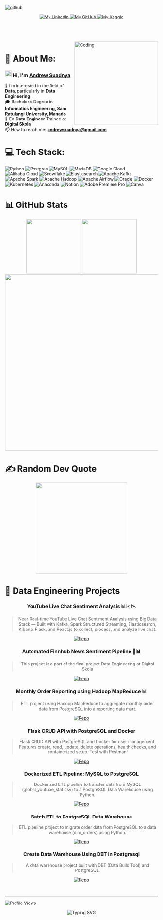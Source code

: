 ![github](https://github.com/user-attachments/assets/bd8d0fe0-260e-4fe2-b6ed-c3ab93c89034)
<header>
  <div align="center">
    <a href="https://www.linkedin.com/in/andrewsuadnya/">
      <img alt="My LinkedIn" src="https://img.shields.io/badge/LinkedIn-andrewsuadnya-5fd0fe?style=flat&logo=linkedin&logoColor=ffffff&labelColor=334155">
    </a>
    <a href="https://github.com/andrewsuadnya">
      <img alt="My GitHub" src="https://img.shields.io/badge/GitHub-andrewsuadnya-5fd0fe?style=flat&logo=github&labelColor=334155">
    </a>
    <a href="https://www.kaggle.com/andrewsuadnya">
      <img alt="My Kaggle" src="https://img.shields.io/badge/Kaggle-andrewsuadnya-5fd0fe?style=flat&logo=kaggle&labelColor=334155">
    </a>
  </div>
</header>
<br>
<img align="right" alt="Coding" width="275" src="https://media3.giphy.com/media/LaVp0AyqR5bGsC5Cbm/giphy.gif">

# 💫 About Me:
### <img src = "https://raw.githubusercontent.com/MartinHeinz/MartinHeinz/master/wave.gif" width = 21px> Hi, I'm <a href="https://github.com/andrewsuadnya">Andrew Suadnya</a>
👀 I’m interested in the field of **Data**, particularly in **Data Engineering**<br>🎓 Bachelor’s Degree in **Informatics Engineering, Sam Ratulangi University, Manado**<br>🌱 Ex-**Data Engineer** Trainee at **Digital Skola**<br>📫 How to reach me: **andrewsuadnya@gmail.com**

# 💻 Tech Stack:
![Python](https://img.shields.io/badge/python-3670A0?style=for-the-badge&logo=python&logoColor=ffdd54) ![Postgres](https://img.shields.io/badge/postgres-%23316192.svg?style=for-the-badge&logo=postgresql&logoColor=white) ![MySQL](https://img.shields.io/badge/mysql-%2300000f.svg?style=for-the-badge&logo=mysql&logoColor=white) ![MariaDB](https://img.shields.io/badge/MariaDB-003545?style=for-the-badge&logo=mariadb&logoColor=white) ![Google Cloud](https://img.shields.io/badge/GoogleCloud-%234285F4.svg?style=for-the-badge&logo=google-cloud&logoColor=white) ![Alibaba Cloud](https://img.shields.io/badge/AlibabaCloud-%23FF6701.svg?style=for-the-badge&logo=alibabacloud&logoColor=white) ![Snowflake](https://img.shields.io/badge/snowflake-%2329B5E8.svg?style=for-the-badge&logo=snowflake&logoColor=white) ![Elasticsearch](https://img.shields.io/badge/elasticsearch-%230377CC.svg?style=for-the-badge&logo=elasticsearch&logoColor=white) ![Apache Kafka](https://img.shields.io/badge/Apache%20Kafka-000?style=for-the-badge&logo=apachekafka) ![Apache Spark](https://img.shields.io/badge/Apache%20Spark-FDEE21?style=for-the-badge&logo=apachespark&logoColor=black) ![Apache Hadoop](https://img.shields.io/badge/Apache%20Hadoop-66CCFF?style=for-the-badge&logo=apachehadoop&logoColor=black) ![Apache Airflow](https://img.shields.io/badge/Apache%20Airflow-017CEE?style=for-the-badge&logo=Apache%20Airflow&logoColor=white) ![Oracle](https://img.shields.io/badge/Oracle-F80000?style=for-the-badge&logo=oracle&logoColor=white) ![Docker](https://img.shields.io/badge/docker-%230db7ed.svg?style=for-the-badge&logo=docker&logoColor=white) ![Kubernetes](https://img.shields.io/badge/kubernetes-%23326ce5.svg?style=for-the-badge&logo=kubernetes&logoColor=white) ![Anaconda](https://img.shields.io/badge/Anaconda-%2344A833.svg?style=for-the-badge&logo=anaconda&logoColor=white) ![Notion](https://img.shields.io/badge/Notion-%23000000.svg?style=for-the-badge&logo=notion&logoColor=white) ![Adobe Premiere Pro](https://img.shields.io/badge/Adobe%20Premiere%20Pro-9999FF.svg?style=for-the-badge&logo=Adobe%20Premiere%20Pro&logoColor=white) ![Canva](https://img.shields.io/badge/Canva-%2300C4CC.svg?style=for-the-badge&logo=Canva&logoColor=white)

# 📊 GitHub Stats
<div align="center">
  <img height="180em" src="https://github-readme-stats.vercel.app/api?username=andrewsuadnya&theme=blue-green&hide_border=true&include_all_commits=true&count_private=true">
  <img height="180em" src="https://github-readme-stats.vercel.app/api/top-langs/?username=andrewsuadnya&theme=blue-green&hide_border=true&include_all_commits=true&count_private=true&layout=compact">
  <img width="580em" src="https://github-readme-streak-stats.herokuapp.com/?user=andrewsuadnya&theme=tokyonight&hide_border=true&background=0D1117&stroke=2F81F7&ring=2F81F7&fire=2F81F7&currStreakLabel=2F81F7"/>
</div>

# ✍️ Random Dev Quote
<p align="center">
<img height="300px" src="https://quotes-github-readme.vercel.app/api?type=vetical&theme=tokyonight">
</p>

# 🚀 Data Engineering Projects
<div align="center">

### YouTube Live Chat Sentiment Analysis 📊📈📉
> Near Real-time YouTube Live Chat Sentiment Analysis using Big Data Stack — Built with Kafka, Spark Structured Streaming, Elasticsearch, Kibana, Flask, and React.js to collect, process, and analyze live chat.

[![Repo](https://img.shields.io/badge/View_Repository-100000?style=for-the-badge&logo=github&logoColor=white)](https://github.com/andrewsuadnya/YouTube-Live-Chat-Sentiment-Analysis)

### Automated Finnhub News Sentiment Pipeline 📰📊
> This project is a part of the final project Data Engineering at Digital Skola

[![Repo](https://img.shields.io/badge/View_Repository-100000?style=for-the-badge&logo=github&logoColor=white)](https://github.com/andrewsuadnya/FinalProject_DE_DigitalSkola)

### Monthly Order Reporting using Hadoop MapReduce 📊
> ETL project using Hadoop MapReduce to aggregate monthly order data from PostgreSQL into a reporting data mart.

[![Repo](https://img.shields.io/badge/View_Repository-100000?style=for-the-badge&logo=github&logoColor=white)](https://github.com/andrewsuadnya/PROJECT6-DataEngineering-DigitalSkola)

### Flask CRUD API with PostgreSQL and Docker
> Flask CRUD API with PostgreSQL and Docker for user management. Features create, read, update, delete operations, health checks, and containerized setup. Test with Postman!

[![Repo](https://img.shields.io/badge/View_Repository-100000?style=for-the-badge&logo=github&logoColor=white)](https://github.com/andrewsuadnya/PROJECT5-DataEngineering-DigitalSkola)

### Dockerized ETL Pipeline: MySQL to PostgreSQL
> Dockerized ETL pipeline to transfer data from MySQL (global_youtube_stat.csv) to a PostgreSQL Data Warehouse using Python.

[![Repo](https://img.shields.io/badge/View_Repository-100000?style=for-the-badge&logo=github&logoColor=white)](https://github.com/andrewsuadnya/PROJECT4-DataEngineering-DigitalSkola)

### Batch ETL to PostgreSQL Data Warehouse
> ETL pipeline project to migrate order data from PostgreSQL to a data warehouse (dim_orders) using Python.

[![Repo](https://img.shields.io/badge/View_Repository-100000?style=for-the-badge&logo=github&logoColor=white)](https://github.com/andrewsuadnya/PROJECT3-DataEngineering-DigitalSkola)

### Create Data Warehouse Using DBT in Postgresql
> A data warehouse project built with DBT (Data Build Tool) and PostgreSQL.

[![Repo](https://img.shields.io/badge/View_Repository-100000?style=for-the-badge&logo=github&logoColor=white)](https://github.com/andrewsuadnya/PROJECT2-DataEngineering-DigitalSkola)

</div>

<br>

---
![Profile Views](https://komarev.com/ghpvc/?username=andrewsuadnya&style=flat-square&color=0cf574)

<div align="center">
<img src="https://readme-typing-svg.herokuapp.com?font=DM+Sans&size=32&duration=3000&pause=1000&color=f3f3f3&center=true&vCenter=true&width=450&lines=Data+Engineer" alt="Typing SVG" />
</div>
